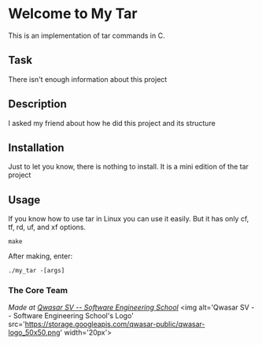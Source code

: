 # Welcome to My Tar
This is an implementation of tar commands in C. 

## Task
There isn't enough information about this project

## Description
I asked my friend about how he did this project and its structure

## Installation
Just to let you know, there is nothing to install. It is a mini edition of the tar project

## Usage
If you know how to use tar in Linux you can use it easily. But it has only cf, tf, rd, uf, and xf options.
```
make
```
After making, enter:
```
./my_tar -[args]
```

### The Core Team


<span><i>Made at <a href='https://qwasar.io'>Qwasar SV -- Software Engineering School</a></i></span>
<span><img alt='Qwasar SV -- Software Engineering School's Logo' src='https://storage.googleapis.com/qwasar-public/qwasar-logo_50x50.png' width='20px'></span>
